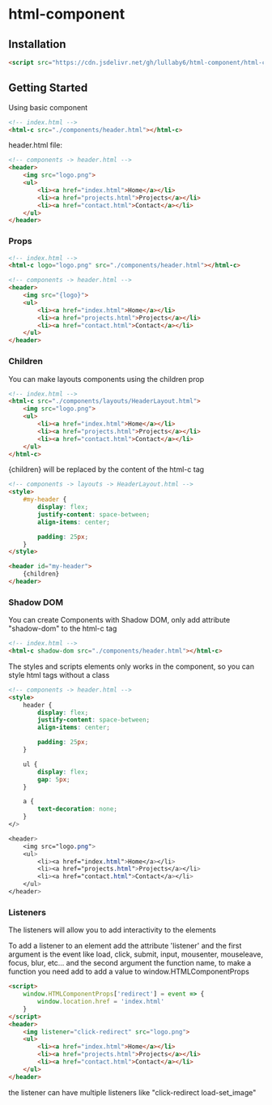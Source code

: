 # html-component

## Installation

```html
<script src="https://cdn.jsdelivr.net/gh/lullaby6/html-component/html-component.min.js" defer></script>
```

## Getting Started

Using basic component
```html
<!-- index.html -->
<html-c src="./components/header.html"></html-c>
```

header.html file:
```html
<!-- components -> header.html -->
<header>
    <img src="logo.png">
    <ul>
        <li><a href="index.html">Home</a></li>
        <li><a href="projects.html">Projects</a></li>
        <li><a href="contact.html">Contact</a></li>
    </ul>
</header>
```

### Props

```html
<!-- index.html -->
<html-c logo="logo.png" src="./components/header.html"></html-c>
```

```html
<!-- components -> header.html -->
<header>
    <img src="{logo}">
    <ul>
        <li><a href="index.html">Home</a></li>
        <li><a href="projects.html">Projects</a></li>
        <li><a href="contact.html">Contact</a></li>
    </ul>
</header>
```

### Children

You can make layouts components using the children prop

```html
<!-- index.html -->
<html-c src="./components/layouts/HeaderLayout.html">
    <img src="logo.png">
    <ul>
        <li><a href="index.html">Home</a></li>
        <li><a href="projects.html">Projects</a></li>
        <li><a href="contact.html">Contact</a></li>
    </ul>
</html-c>
```

{children} will be replaced by the content of the html-c tag

```html
<!-- components -> layouts -> HeaderLayout.html -->
<style>
    #my-header {
        display: flex;
        justify-content: space-between;
        align-items: center;

        padding: 25px;
    }
</style>

<header id="my-header">
    {children}
</header>
```

### Shadow DOM

You can create Components with Shadow DOM, only add attribute "shadow-dom" to the html-c tag

```html
<!-- index.html -->
<html-c shadow-dom src="./components/header.html"></html-c>
```

The styles and scripts elements only works in the component, so you can style html tags without a class
```html
<!-- components -> header.html -->
<style>
    header {
        display: flex;
        justify-content: space-between;
        align-items: center;

        padding: 25px;
    }

    ul {
        display: flex;
        gap: 5px;
    }

    a {
        text-decoration: none;
    }
</>

<header>
    <img src="logo.png">
    <ul>
        <li><a href="index.html">Home</a></li>
        <li><a href="projects.html">Projects</a></li>
        <li><a href="contact.html">Contact</a></li>
    </ul>
</header>
```

### Listeners

The listeners will allow you to add interactivity to the elements

To add a listener to an element add the attribute 'listener' and the first argument is the event
like load, click, submit, input, mousenter, mouseleave, focus, blur, etc... and the second argument the function name, to make a function you need add to add a value to window.HTMLComponentProps

```html
<script>
    window.HTMLComponentProps['redirect'] = event => {
        window.location.href = 'index.html'
    }
</script>
<header>
    <img listener="click-redirect" src="logo.png">
    <ul>
        <li><a href="index.html">Home</a></li>
        <li><a href="projects.html">Projects</a></li>
        <li><a href="contact.html">Contact</a></li>
    </ul>
</header>
```

the listener can have multiple listeners like "click-redirect load-set_image"